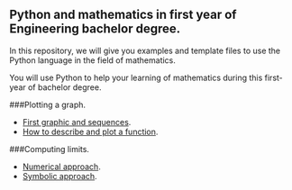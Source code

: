 ## Python and mathematics in first year of Engineering bachelor degree.

In this repository, we will give you examples and template files to use the Python language in the field of mathematics.

You will use Python to help your learning of mathematics during this first-year of bachelor degree.

###Plotting a graph.

- [First graphic and sequences](graph_seq).
- [How to describe and plot a function](graph_funcR).

###Computing limits.

- [Numerical approach](num_limit).
- [Symbolic approach](sym_limit).

